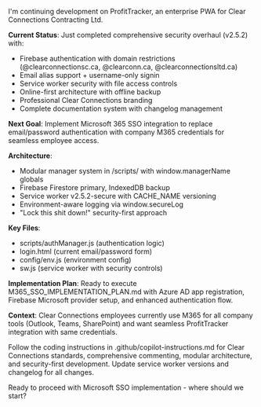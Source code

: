 I'm continuing development on ProfitTracker, an enterprise PWA for Clear Connections Contracting Ltd. 

**Current Status**: Just completed comprehensive security overhaul (v2.5.2) with:
- Firebase authentication with domain restrictions (@clearconnectionsc.ca, @clearconn.ca, @clearconnectionsltd.ca)
- Email alias support + username-only signin
- Service worker security with file access controls
- Online-first architecture with offline backup
- Professional Clear Connections branding
- Complete documentation system with changelog management

**Next Goal**: Implement Microsoft 365 SSO integration to replace email/password authentication with company M365 credentials for seamless employee access.

**Architecture**: 
- Modular manager system in /scripts/ with window.managerName globals
- Firebase Firestore primary, IndexedDB backup
- Service worker v2.5.2-secure with CACHE_NAME versioning
- Environment-aware logging via window.secureLog
- "Lock this shit down!" security-first approach

**Key Files**:
- scripts/authManager.js (authentication logic)
- login.html (current email/password form)
- config/env.js (environment config)
- sw.js (service worker with security controls)

**Implementation Plan**: Ready to execute M365_SSO_IMPLEMENTATION_PLAN.md with Azure AD app registration, Firebase Microsoft provider setup, and enhanced authentication flow.

**Context**: Clear Connections employees currently use M365 for all company tools (Outlook, Teams, SharePoint) and want seamless ProfitTracker integration with same credentials.

Follow the coding instructions in .github/copilot-instructions.md for Clear Connections standards, comprehensive commenting, modular architecture, and security-first development. Update service worker versions and changelog for all changes.

Ready to proceed with Microsoft SSO implementation - where should we start?
